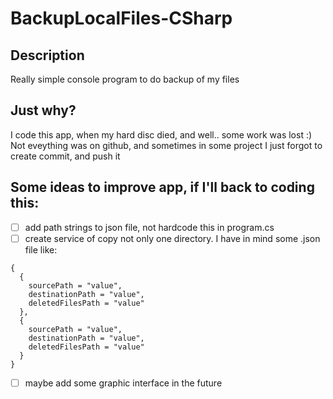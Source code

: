 # BackupLocalFiles-CSharp
## Description
Really simple console program to do backup of my files

## Just why?
I code this app, when my hard disc died, and well.. some work was lost :) Not eveything was on github, and sometimes in some project I just forgot to create commit, and push it

## **Some ideas to improve app, if I'll back to coding this:**
- [ ] add path strings to json file, not hardcode this in program.cs
- [ ] create service of copy not only one directory. I have in mind some .json file like:
```
{
  {
    sourcePath = "value",
    destinationPath = "value",
    deletedFilesPath = "value"
  },
  {
    sourcePath = "value",
    destinationPath = "value",
    deletedFilesPath = "value"
  }
}
```
- [ ] maybe add some graphic interface in the future
